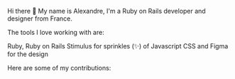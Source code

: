 Hi there 👋
My name is Alexandre, I'm a Ruby on Rails developer and designer from France.

The tools I love working with are:

Ruby, Ruby on Rails
Stimulus for sprinkles (✨) of Javascript
CSS and Figma for the design

Here are some of my contributions:
